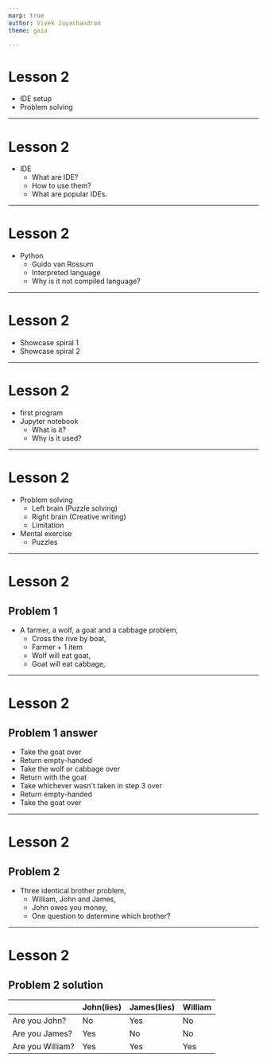 ```yaml
---
marp: true
author: Vivek Jayachandran
theme: gaia

---
```


<style>

:root{
    --color-background: #101010;
    --color-foreground: #FFFFFF;
}

aside::before {
    content: "Speaker notes:";
    font-weight: bold;
}

aside {
    width: 850px;
    border: 1px black solid;
    padding: 5px 5px 5px 5px;
    font-size: 12px;
    line-height: 15px;
    background-color: #EFEFEF;
    display: none;
    position: absolute;
    bottom: 15px;
}

</style>

# Lesson 2

- IDE setup
- Problem solving

---

# Lesson 2

- IDE
  - What are IDE?
  - How to use them?
  - What are popular IDEs.

---

# Lesson 2

- Python
  - Guido van Rossum
  - Interpreted language
  - Why is it not compiled language?

---

# Lesson 2

- Showcase spiral 1
- Showcase spiral 2

---

# Lesson 2

- first program
- Jupyter notebook
  - What is it?
  - Why is it used?

---

# Lesson 2

- Problem solving
  - Left brain (Puzzle solving)
  - Right brain (Creative writing)
  - Limitation
- Mental exercise
  - Puzzles

---

# Lesson 2

## Problem 1

- A farmer, a wolf, a goat and a cabbage problem,
  - Cross the rive by boat,
  - Farmer + 1 item
  - Wolf will eat goat,
  - Goat will eat cabbage,

<!-- A farmer with a wolf, a goat, and a cabbage must cross a river by boat. The boat can carry only the farmer and a single item. If left unattended together, the wolf would eat the goat, or the goat would eat the cabbage. How can they cross the river without anything being eaten? -->

---

# Lesson 2

## Problem 1 answer

- Take the goat over
- Return empty-handed
- Take the wolf or cabbage over
- Return with the goat
- Take whichever wasn't taken in step 3 over
- Return empty-handed
- Take the goat over
<!--Key: On return journey you can return things back.-->
---

# Lesson 2

## Problem 2

- Three identical brother problem,
  - William, John and James,
  - John owes you money,
  - One question to determine which brother?

<!-- There are three brothers John, James and William. John and James always lies, whereas William always tells the truth. A while back you lent John a considerable sum of money and he has yet to pay you back. One day, while walking down the street, you run into one of the brothers. If it is John, you are keen to confront him about getting your money back, but you aren't able to tell whether it is John, James or William. What question would you ask to determine whether or not he is John? -->

---

# Lesson 2

## Problem 2 solution

|  |John(lies)  |James(lies)  |William  |
|---------|---------|---------|---------|
|Are you John?     |    No     |     Yes    |    No     |
|Are you James?     |    Yes     |    No     |     No    |
|Are you William?     |    Yes     |    Yes     |    Yes     |
